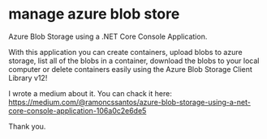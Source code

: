 # manage azure blob store
Azure Blob Storage using a .NET Core Console Application.

With this application you can create containers, upload blobs to azure storage, list all of the blobs in a container, download the blobs to your local computer or delete containers easily using the Azure Blob Storage Client Library v12!

I wrote a medium about it. You can chack it here:
https://medium.com/@ramoncssantos/azure-blob-storage-using-a-net-core-console-application-106a0c2e6de5

Thank you.